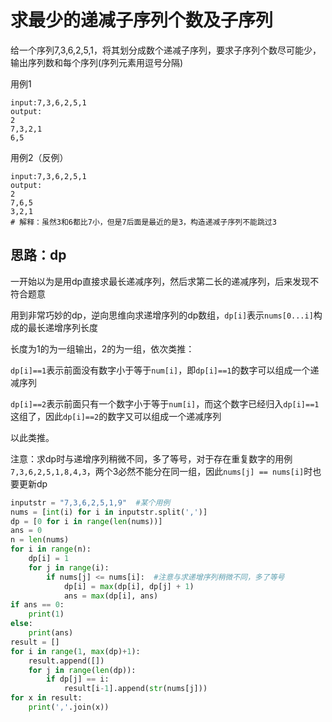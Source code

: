 # 求最少的递减子序列个数及子序列

给一个序列7,3,6,2,5,1，将其划分成数个递减子序列，要求子序列个数尽可能少，输出序列数和每个序列(序列元素用逗号分隔)

用例1

```
input:7,3,6,2,5,1
output:
2
7,3,2,1
6,5
```

用例2（反例）

```
input:7,3,6,2,5,1
output:
2
7,6,5
3,2,1
# 解释：虽然3和6都比7小，但是7后面是最近的是3，构造递减子序列不能跳过3
```

## 思路：dp

一开始以为是用dp直接求最长递减序列，然后求第二长的递减序列，后来发现不符合题意

用到非常巧妙的dp，逆向思维向求递增序列的dp数组，`dp[i]`表示`nums[0...i]`构成的最长递增序列长度

长度为1的为一组输出，2的为一组，依次类推：

`dp[i]==1`表示前面没有数字小于等于`num[i]`，即`dp[i]==1`的数字可以组成一个递减序列

`dp[i]==2`表示前面只有一个数字小于等于`num[i]`，而这个数字已经归入`dp[i]==1`这组了，因此`dp[i]==2`的数字又可以组成一个递减序列

以此类推。

注意：求dp时与递增序列稍微不同，多了等号，对于存在重复数字的用例`7,3,6,2,5,1,8,4,3`，两个3必然不能分在同一组，因此`nums[j] == nums[i]`时也要更新dp

```python
inputstr = "7,3,6,2,5,1,9"	#某个用例
nums = [int(i) for i in inputstr.split(',')]
dp = [0 for i in range(len(nums))]
ans = 0
n = len(nums)
for i in range(n):
    dp[i] = 1
    for j in range(i):
        if nums[j] <= nums[i]:	#注意与求递增序列稍微不同，多了等号
            dp[i] = max(dp[i], dp[j] + 1)
            ans = max(dp[i], ans)
if ans == 0:
    print(1)
else:
    print(ans)
result = []
for i in range(1, max(dp)+1):
    result.append([])
    for j in range(len(dp)):
        if dp[j] == i:
            result[i-1].append(str(nums[j]))
for x in result:
    print(','.join(x))
```